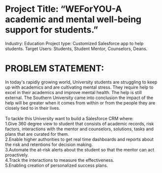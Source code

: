 # Project Title: “WEForYOU-A academic and mental well-being support for students.” 
Industry: Education 
Project type: Customized Salesforce app to help students. 
Target Users: Students, Student Mentor, Counselors, Deans. 
<br>
# PROBLEM STATEMENT: 
In today's rapidly growing world, University students are struggling to keep up with academics 
and are cultivating mental stress. They require help to excel in their academics and improve mental 
health. The help is still external. The Southern University came into conclusion the impact of the 
help will be greater when it comes from within or from the people they are closely tied to in their 
lives.  
<br>
To tackle this University want to build a Salesforce CRM where: 
<br>
1.Give 360 degree view to student that consists of academic records, risk factors, interactions with 
the mentor and counselors, solutions, tasks and plans that are curated for them. 
<br>
2.Enable higher authorities to get real time dashboards and reports about the risk and retentions 
for decision making.
<br>
3.Automate the at-risk alerts about the student so that the mentor can act proactively. 
<br>
4.Track the interactions to measure the effectiveness. 
<br>
5.Enabling creation of personalized success plans.
